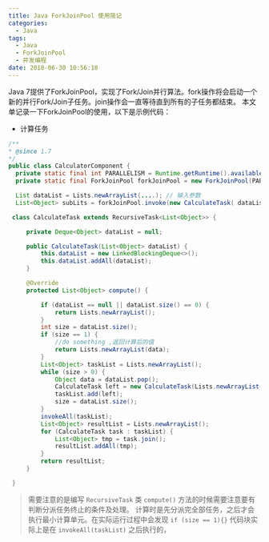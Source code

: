 ```yaml
---
title: Java ForkJoinPool 使用简记
categories:
  - Java
tags:
  - Java
  - ForkJoinPool
  - 并发编程
date: 2018-06-30 10:56:18
---
```



Java 7提供了ForkJoinPool，实现了Fork/Join并行算法。fork操作将会启动一个新的并行Fork/Join子任务。join操作会一直等待直到所有的子任务都结束。
本文单记录一下ForkJoinPool的使用，以下是示例代码：
* 计算任务
```java
/**
* @since 1.7
*/
public class CalculatorComponent {
  private static final int PARALLELISM = Runtime.getRuntime().availableProcessors() +1 ;
  private static final ForkJoinPool forkJoinPool = new ForkJoinPool(PARALLELISM);

  List dataList = Lists.newArrayList(....); // 输入参数
  List<Object> subLits = forkJoinPool.invoke(new CalculateTask( dataList));

 class CalculateTask extends RecursiveTask<List<Object>> {

     private Deque<Object> dataList = null;

     public CalculateTask(List<Object> dataList) {
         this.dataList = new LinkedBlockingDeque<>();
         this.dataList.addAll(dataList);
     }

     @Override
     protected List<Object> compute() {

         if (dataList == null || dataList.size() == 0) {
             return Lists.newArrayList();
         }
         int size = dataList.size();
         if (size == 1) {
             //do something ,返回计算后的值
             return Lists.newArrayList(data);
         }
         List<Object> taskList = Lists.newArrayList();
         while (size > 0) {
             Object data = dataList.pop();
             CalculateTask left = new CalculateTask(Lists.newArrayList(data), seqId);
             taskList.add(left);
             size = dataList.size();
         }
         invokeAll(taskList);
         List<Object> resultList = Lists.newArrayList();
         for (CalculateTask task : taskList) {
             List<Object> tmp = task.join();
             resultList.addAll(tmp);
         }
         return resultList;
     }

 }
```


 > 需要注意的是编写 `RecursiveTask` 类 `compute()` 方法的时候需要注意要有判断分派任务终止的条件及处理。
 > 计算时是先分派完全部任务，之后才会执行最小计算单元。在实际运行过程中会发现 `if (size == 1){}` 代码块实际上是在 `invokeAll(taskList)` 之后执行的，
